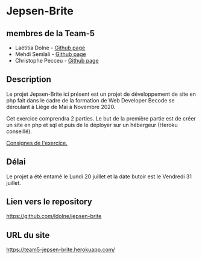 # Jepsen-Brite

## membres de la Team-5

* Laëtitia Dolne - [Github page](https://github.com/ldolne)
* Mehdi Semlali - [Github page](https://github.com/mehdoche1988)
* Christophe Pecceu - [Github page](https://github.com/ChrisPecc)

## Description

Le projet Jepsen-Brite ici présent est un projet de développement de site en php fait dans le cadre de la formation de Web Developer Becode se déroulant à Liège de Mai à Novembre 2020. 

Cet exercice comprendra 2 parties.
Le but de la première partie est de créer un site en php et sql et puis de le déployer sur un hébergeur (Heroku conseillé). 

[Consignes de l'exercice.](https://github.com/becodeorg/LIE-Jepsen-3.20/tree/master/02-the-hill/04-jepsen-brite)

## Délai

Le projet a été entamé le Lundi 20 juillet et la date butoir est le Vendredi 31 juillet. 

## Lien vers le repository
https://github.com/ldolne/jepsen-brite


## URL du site
https://team5-jepsen-brite.herokuapp.com/

